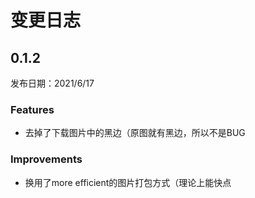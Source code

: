 # 变更日志

## 0.1.2

发布日期：2021/6/17

### Features

- 去掉了下载图片中的黑边（原图就有黑边，所以不是BUG

### Improvements

- 换用了more efficient的图片打包方式（理论上能快点